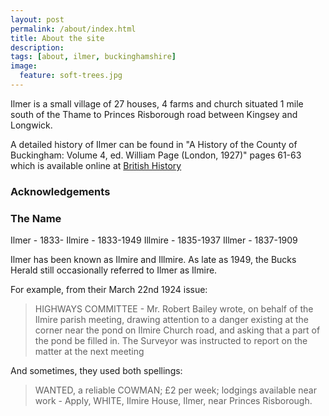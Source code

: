 ```yaml
---
layout: post
permalink: /about/index.html
title: About the site
description:
tags: [about, ilmer, buckinghamshire]
image:
  feature: soft-trees.jpg
---
```


Ilmer is a small village of 27 houses, 4 farms and church situated 1 mile south of the Thame to Princes Risborough road between Kingsey and Longwick. 

A detailed history of Ilmer can be found in "A History of the County of Buckingham: Volume 4, ed. William Page (London, 1927)" pages 61-63 which is available online at [British History](http://www.british-history.ac.uk/vch/bucks/vol4/pp61-63)


### Acknowledgements

### The Name

Ilmer - 1833-
Ilmire - 1833-1949
Illmire - 1835-1937
Illmer - 1837-1909

Ilmer has been known as Ilmire and Illmire.
As late as 1949, the Bucks Herald still occasionally referred to Ilmer as Ilmire. 

For example, from their March 22nd 1924 issue:

>HIGHWAYS COMMITTEE - Mr. Robert Bailey wrote, on behalf of the Ilmire parish meeting, drawing attention to a danger existing at the corner near the pond on Ilmire Church road, and asking that a part of the pond be filled in. The Surveyor was instructed to report on the matter at the next meeting

And sometimes, they used both spellings:

>WANTED, a reliable COWMAN; £2 per week; lodgings available near work - Apply, WHITE, Ilmire House, Ilmer, near Princes Risborough.
